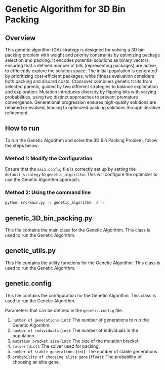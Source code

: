 # Genetic Algorithm for 3D Bin Packing

## Overview

This genetic algorithm (GA) strategy is designed for solving a 3D bin packing problem with weight and priority constraints by optimizing package selection and packing. It encodes potential solutions as binary vectors, ensuring that a defined number of bits (representing packages) are active, to efficiently explore the solution space. The initial population is generated by prioritizing cost-efficient packages, while fitness evaluation considers both packing and discard costs. Crossover combines genetic traits from selected parents, guided by two different strategies to balance exploitation and exploration. Mutation introduces diversity by flipping bits with varying probabilities, using two distinct approaches to prevent premature convergence. Generational progression ensures high-quality solutions are retained or evolved, leading to optimized packing solutions through iterative refinement.



## How to run

To run the Genetic Algorithm and solve the 3D Bin Packing Problem, follow the steps below:

### Method 1: Modify the Configuration
Ensure that the `main.config` file is correctly set up by setting the `default_strategy` to `genetic_algorithm`. This will configure the optimizer to use the Genetic Algorithm approach.

### Method 2: Using the command line
```bash
python src/main.py -s genetic_algorithm -d -v
```

## genetic_3D_bin_packing.py

This file contains the main class for the Genetic Algorithm. This class is used to run the Genetic Algorithm.

## genetic_utils.py

This file contains the utility functions for the Genetic Algorithm. This class is used to run the Genetic Algorithm.

## genetic.config

This file contains the configuration for the Genetic Algorithm. This class is used to run the Genetic Algorithm.

Parameters that can be defined in the `genetic.config` file:

1. `number of generations` (`int`): The number of generations to run the Genetic Algorithm.<br  >
2. `number of individuals` (`int`): The number of individuals in the population.<br>
3. `mutation bracket size` (`int`): The size of the mutation bracket.<br>
4. `solver` (`dict`): The solver used for packing.<br>
5. `number of stable generations` (`int`): The number of stable generations.<br>
6. `probability of choosing elite gene` (`float`): The probability of choosing an elite gene.<br>
